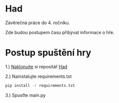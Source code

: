 # Had
Závěrečná práce do 4. ročníku.

Zde budou postupem času přibývat informace o hře.

# Postup spuštění hry

1.) [Naklonujte](https://docs.github.com/en/enterprise/2.13/user/articles/cloning-a-repository) si repositář [Had](https://github.com/lukaszavadil1/Had)

2.) Nainstalujte requirements.txt
```bash
pip install -r requirements.txt
```
3.) Spusťte main.py